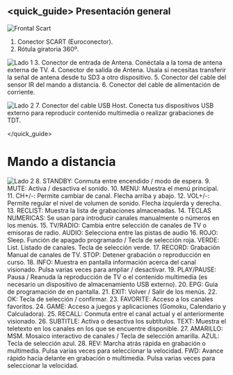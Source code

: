 ## <quick_guide> Presentación general

![Frontal Scart](http://static.energysistem.com/images/manuals/42510/555f14e763c04.jpg)
1. Conector SCART (Euroconector).
2. Rótula giratoria 360º.

![Lado 1](http://static.energysistem.com/images/manuals/42510/555f149545541.jpg)
3. Conector de entrada de Antena. Conéctala a la toma de antena externa de TV.
4. Conector de salida de Antena. Usala si necesitas transferir la señal de antena desde tu SD3 a otro dispositivo.
5. Conector del cable del sensor IR del mando a distancia.
6. Conector del cable de alimentación de corriente.

![Lado 2](http://static.energysistem.com/images/manuals/42510/555f14657d929.jpg)
7. Conector del cable USB Host. Conecta tus dispositivos USB externo para reproducir contenido multimedia o realizar grabaciones de TDT.

</quick_guide>

# Mando a distancia
![Lado 2](http://static.energysistem.com/images/manuals/42510/555f14b3c066f.jpg)
8. STANDBY: Conmuta entre encendido / modo de espera.
9. MUTE: Activa / desactiva el sonido.
10. MENU: Muestra el menú principal.
11. CH+/-: Permite cambiar de canal. Flecha arriba y abajo.
12. VOL+/-: Permite regular el nivel de volumen de sonido. Flecha izquierda y derecha.
13. RECLIST: Muestra la lista de grabaciones almacenadas.
14. TECLAS NUMERICAS: Se usan para introducir canales manualmente o números en los menús.
15. TV/RADIO: Cambia entre selección de canales de TV o emisoras de radio. AUDIO: Selecciona entre las pistas de audio 
16. ROJO: Sleep. Función de apagado programado / Tecla de selección roja. VERDE: List. Listado de canales. Tecla de selección verde.
17. RECORD: Grabación Manual de canales de TV. STOP: Detener grabación o reproducción en curso.
18. INFO: Muestra en pantalla información acerca del canal visionado. Pulsa varias veces para ampliar / desactivar.
19. PLAY/PAUSE: Pausa / Reanuda la reproducción de TV o el contenido multimedia (es necesario un dispositivo de almacenamiento USB externo).
20. EPG: Guía de programación de en pantalla.
21. EXIT: Volver / Salir de los menús.
22. OK: Tecla de selección / confirmar.
23. FAVORITE: Acceso a los canales favoritos.
24. GAME: Acceso a juegos y aplicaciones (Gomoku, Calendario y Calculadora).
25. RECALL: Conmuta entre el canal actual y el anteriormente visionado.
26. SUBTITLE: Activa o desactiva los subtítulos. TEXT: Muestra el teletexto en los canales en los que se encuentre disponible. 
27. AMARILLO: MSM. Mosaico interactivo de canales / Tecla de selección amarilla. AZUL: Tecla de selección azul.
28. REV: Marcha atrás rápida en grabación o multimedia. Pulsa varias veces para seleccionar la velocidad. FWD: Avance rápido hacia delante en grabación o multimedia. Pulsa varias veces para seleccionar la velocidad.



